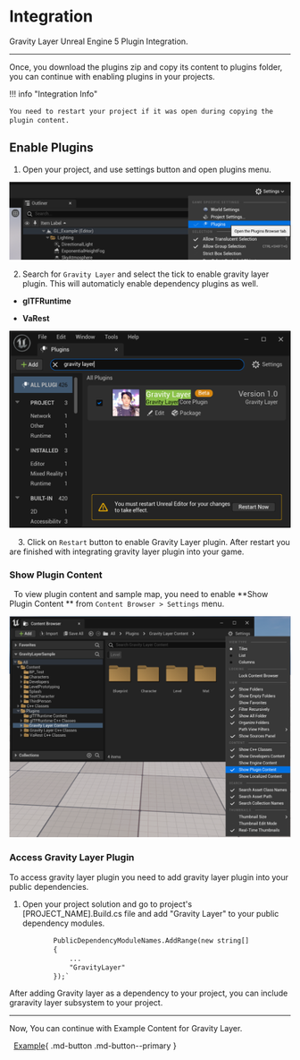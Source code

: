 # Integration

Gravity Layer Unreal Engine 5 Plugin Integration.

---

Once, you download the plugins zip and copy its content to plugins folder, you can continue with enabling plugins in your projects.

!!! info "Integration Info"

    You need to restart your project if it was open during copying the plugin content.

## Enable Plugins

1. Open your project, and use settings button and open plugins menu. 

![](../..\static\img\openPlugins.png)

2. Search for  `Gravity Layer` and select the tick to enable gravity layer plugin. This will automaticly enable dependency plugins as well.
- **glTFRuntime**

- **VaRest**

![](../..\static\img\enableplugin.png)

    3. Click on `Restart`  button to enable Gravity Layer plugin. After restart you are finished with integrating gravity layer plugin into your game. 

### Show Plugin Content

  To view plugin content and sample map, you need to enable **Show Plugin Content ** from `Content Browser > Settings` menu.

![](../..\static\img\ShowPluginContent.png)

### Access Gravity Layer Plugin

To access gravity layer plugin you need to add gravity layer plugin into your public dependencies. 

1. Open your project solution and go to project's [PROJECT_NAME].Build.cs file and add "Gravity Layer" to your public dependency modules.
```
           PublicDependencyModuleNames.AddRange(new string[]
           {
               ...
               "GravityLayer"
           });`
```
After adding Gravity layer as a dependency to your project,  you can include graravity layer subsystem to your project.

---

Now, You can continue with Example Content for Gravity Layer.

  [Example](UnrealEngine5Example.md){ .md-button .md-button--primary }